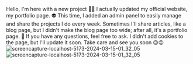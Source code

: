 Hello, I'm here with a new project 🚀🚀 I actually updated my official website, my portfolio page. 👽 This time, I added an admin panel to easily manage and share the projects I do every week. Sometimes I'll share articles, like a blog page, but I didn't make the blog page too wide; after all, it's a portfolio page. 🎃 If you have any questions, feel free to ask. I didn't add cookies to the page, but I'll update it soon. Take care and see you soon 😉😉 ![screencapture-localhost-5173-2024-03-15-01_32_05](https://github.com/utkbkts/Portfolio-dynamic-admin-panel-web-site/assets/126083466/ea1d000c-88d0-461d-b267-56ea70b10872)
![screencapture-localhost-5173-2024-03-15-01_32_05](https://github.com/utkbkts/Portfolio-dynamic-admin-panel-web-site/assets/126083466/08c3a82a-1b1d-4314-8729-09b1bbe484d3)
